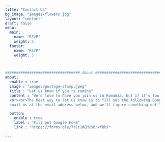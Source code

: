 ```yaml
---
title: "Contact Us"
bg_image: "images/flowers.jpg"
layout: "contact"
draft: false
menu:
  main:
    name: "RSVP"
    weight: 5
  footer:
    name: "RSVP"
    weight: 5
    


################################## About #####################################
about:
  enable : true
  image : "images/postage-stamp.jpeg"
  title : "Let us know if you're coming"
  content : "We'd love to have you join us in Romania, but if it's too far, or you already have plans, we also understand.
  <br><br>The best way to let us know is to fill out the following Google form. If something comes up, or you need to reach out for any reason, please 
  email us at the email address below, and we'll figure something out!"

  button:
    enable : true
    label : "Fill out Google Form"
    link : "https://forms.gle/7t1t1dEMVsBrxfBb9"
    
---
```

